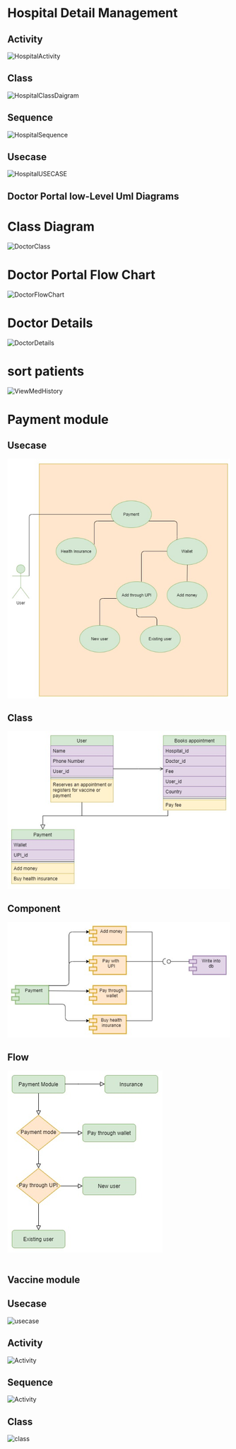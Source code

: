 
# Hospital Detail Management
## Activity
![HospitalActivity](https://github.com/GENESIS2021Q1/sdlc-team-41/blob/main/6_ImagesAndVideos/HospitalActivity.png)
## Class
![HospitalClassDaigram](https://github.com/GENESIS2021Q1/sdlc-team-41/blob/main/6_ImagesAndVideos/HospitalClassDaigram.png)
## Sequence
![HospitalSequence](https://github.com/GENESIS2021Q1/sdlc-team-41/blob/main/6_ImagesAndVideos/HospitalSequence.png)
## Usecase
![HospitalUSECASE](https://github.com/GENESIS2021Q1/sdlc-team-41/blob/main/6_ImagesAndVideos/HospitalUSECASE.jpg)

## Doctor Portal low-Level Uml Diagrams

# Class Diagram
![DoctorClass](https://github.com/GENESIS2021Q1/sdlc-team-41/blob/main/6_ImagesAndVideos/doctor%20class%20diagram.png)
# Doctor Portal Flow Chart
![DoctorFlowChart](https://github.com/GENESIS2021Q1/sdlc-team-41/blob/main/6_ImagesAndVideos/doctor%20flow%20chart.png)
# Doctor Details 
![DoctorDetails](https://github.com/GENESIS2021Q1/sdlc-team-41/blob/main/6_ImagesAndVideos/doctor%20uml1.png)
# sort patients
![ViewMedHistory](https://github.com/GENESIS2021Q1/sdlc-team-41/blob/main/6_ImagesAndVideos/doctor%20uml2.png)



# Payment module

## Usecase 

![low_level_usecase](hms02use.jpg)

## Class 

![low_level_class](hms03class.jpg)


## Component

![low_level_component](hms04comp.jpg)

## Flow

![low_level_flow](hms01flow.jpg)
<br>
<br>

## Vaccine module

## Usecase
![usecase](https://github.com/GENESIS2021Q1/sdlc-team-41/blob/main/2_Architecture/Low%20Level%20Diagrams/VACCINE/Vaccineusecase.png)

## Activity
![Activity](https://github.com/GENESIS2021Q1/sdlc-team-41/blob/main/2_Architecture/Low%20Level%20Diagrams/VACCINE/VaccinationActivity.png)

## Sequence
![Activity](https://github.com/GENESIS2021Q1/sdlc-team-41/blob/main/2_Architecture/Low%20Level%20Diagrams/VACCINE/VaccineSequence.png)

## Class
![class](https://github.com/GENESIS2021Q1/sdlc-team-41/blob/main/2_Architecture/Low%20Level%20Diagrams/VACCINE/Vaccineclass.png)

